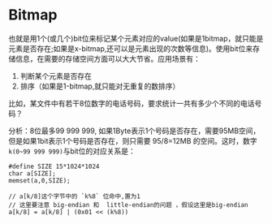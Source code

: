 # Bitmap

也就是用1个(或几个)bit位来标记某个元素对应的value(如果是1bitmap，就只能是元素是否存在;如果是x-bitmap,还可以是元素出现的次数等信息)。使用bit位来存储信息，在需要的存储空间方面可以大大节省。应用场景有：


1. 判断某个元素是否存在
2. 排序（如果是1-bitmap,就只能对无重复的数排序）


比如，某文件中有若干8位数字的电话号码，要求统计一共有多少个不同的电话号码？

分析：8位最多99 999 999, 如果1Byte表示1个号码是否存在，需要95MB空间，但是如果1bit表示1个号码是否存在，则只需要 95/8=12MB 的空间。这时，数字 `k(0~99 999 999)`与bit位的对应关系是：


```
#define SIZE 15*1024*1024
char a[SIZE];
memset(a,0,SIZE);

// a[k/8]这个字节中的 `k%8` 位命中,置为1
// 这里要注意 big-endian 和  little-endian的问题 ，假设这里是big-endian
a[k/8] = a[k/8] | (0x01 << (k%8))

```
